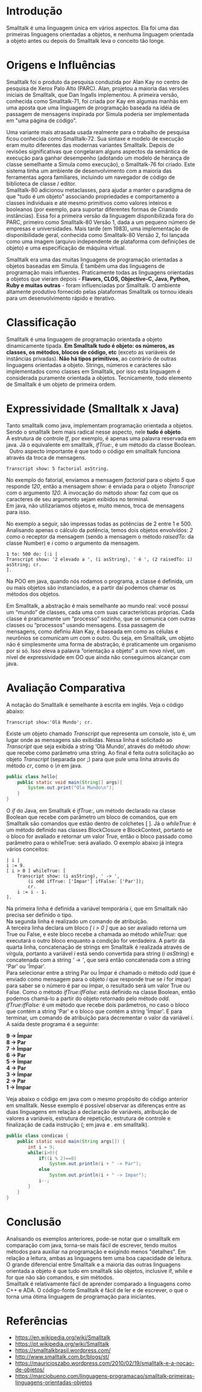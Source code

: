 # Introdução
Smalltalk é uma linguagem única em vários aspectos. Ela foi uma das primeiras linguagens orientadas a objetos, e nenhuma linguagem orientada a objeto antes ou depois do Smalltalk leva o conceito tão longe.

# Origens e Influências
Smalltalk foi o produto da pesquisa conduzida por Alan Kay  no centro de pesquisa de Xerox Palo Alto (PARC). Alan, projetou a maioria das versões iniciais de Smalltalk, que Dan Ingalls implementou. A primeira versão, conhecida como Smalltalk-71, foi criada por Kay em algumas manhãs em uma aposta que uma linguagem de programação baseada na idéia de passagem de mensagens inspirada por Simula poderia ser implementada em "uma página de código".

Uma variante mais atrasada usada realmente para o trabalho de pesquisa ficou conhecida como Smalltalk-72. Sua sintaxe e modelo de execução eram muito diferentes das modernas variantes Smalltalk. Depois de revisões significativas que congelaram alguns aspectos da semântica de execução para ganhar desempenho (adotando um modelo de herança de classe semelhante a Simula como execução), o Smalltalk-76 foi criado. Este sistema tinha um ambiente de desenvolvimento com a maioria das ferramentas agora familiares, incluindo um navegador de código de biblioteca de classe / editor.  
Smalltalk-80 adicionou metaclasses, para ajudar a manter o paradigma de que "tudo é um objeto" associando propriedades e comportamento a classes individuais e até mesmo primitivos como valores inteiros e booleanos (por exemplo, para suportar diferentes formas de Criando instâncias). Essa foi a primeira versão da linguagem disponibilizada fora do PARC, primeiro como Smalltalk-80 Versão 1, dada a um pequeno número de empresas e universidades. Mais tarde (em 1983), uma implementação de disponibilidade geral, conhecida como Smalltalk-80 Versão 2, foi lançada como uma imagem (arquivo independente de plataforma com definições de objeto) e uma especificação de máquina virtual.

Smalltalk era uma das muitas linguagens de programação orientadas a objetos baseadas em Simula. É também uma das linguagens de programação mais influentes. Praticamente todas as linguagens orientadas a objetos que vieram depois - __Flavors, CLOS, Objective-C, Java, Python, Ruby e muitas outras__ - foram influenciadas por Smalltalk. O ambiente altamente produtivo fornecido pelas plataformas Smalltalk os tornou ideais para um desenvolvimento rápido e iterativo.

# Classificação
Smalltalk é uma linguagem de programação orientada a objeto dinamicamente tipada. __Em Smalltalk tudo é objeto: os números, as classes, os métodos, blocos de código, etc__ (exceto as variáveis de instâncias privadas). __Não há tipos primitivos__, ao contrário de outras linguagens orientadas a objeto. Strings, números e caracteres são implementados como classes em Smalltalk, por isso esta linguagem é considerada puramente orientada a objetos. Tecnicamente, todo elemento de Smalltalk é um objeto de primeira ordem.

# Expressividade (Smalltalk x Java)
Tanto smalltalk como java, implementam programação orientada a objetos. Sendo o smalltalk bem mais radical nesse aspecto, nele __tudo é objeto__.  
A estrutura de controle _If_, por exemplo, é apenas uma palavra reservada em java. Já o equivalente em smalltalk, _ifTrue:_, é um método da classe Boolean.  
Outro aspecto importante é que todo o código em smalltalk funciona através da troca de mensagens.

```smalltalk
Transcript show: 5 factorial asString.
```

No exemplo do fatorial, enviamos a mensagem _factorial_ para o objeto _5_ que responde _120_, então a mensagem _show:_ é enviada  para o objeto _Transcript_ com o argumento _120_. A invocação do método _show:_ faz com que os caracteres de seu argumento sejam exibidos no terminal.  
Em java, não utilizaríamos objetos e, muito menos, troca de mensagens para isso.

No exemplo a seguir, são impressas todas as potências de 2 entre 1 e 500. Analisando apenas o cálculo da potência, temos dois objetos envolvidos: _2_ como o receptor da mensagem (sendo a mensagem o método _raisedTo:_ da classe Number) e _i_ como o argumento da mensagem.

```smalltalk
1 to: 500 do: [:i |
Transcript show: '2 elevado a ', (i asString), ' é ', (2 raisedTo: i) asString; cr.
].
```

Na POO em java, quando nós rodamos o programa, a classe é definida, um ou mais objetos são instanciados, e a partir daí podemos chamar os métodos dos objetos.

Em Smalltalk, a abstração é mais semelhante ao mundo real: você possui um “mundo” de classes, cada uma com suas características próprias. Cada classe é praticamente um “processo” sozinho, que se comunica com outras classes ou “processos” usando mensagens. Essa passagem de mensagens, como definiu Alan Kay, é baseada em como as células e neurônios se comunicam um com o outro. Ou seja, em Smalltalk, um objeto não é simplesmente uma forma de abstração, é praticamente um organismo por si só. Isso eleva a palavra “orientação a objeto” a um novo nível, um nível de expressividade em OO que ainda não conseguimos alcançar com java.

# Avaliação Comparativa
A notação do Smalltalk é semelhante à escrita em inglês. Veja o código abaixo:

```smalltalk
Transcript show:'Olá Mundo'; cr.
```

Existe um objeto chamado _Transcript_ que representa um console, isto é, um lugar onde as mensagens são exibidas. Nessa linha é solicitado ao _Transcript_ que seja exibida a string ‘Olá Mundo’, através do método _show:_ que recebe como parâmetro uma string. Ao final é feita outra solicitação ao objeto _Transcript_ (separada por ;) para que pule uma linha através do método _cr_, como o _\n_ em java.

```java
public class hello{
	public static void main(String[] args){
		System.out.print("Ola Mundo\n");
	}
}
```

O _if_ do Java, em Smalltalk é _ifTrue:_, um método declarado na classe Boolean que recebe com parâmetro um bloco de comandos, que em Smalltalk são comandos que estão dentro de colchetes [ ]. Já o _whileTrue:_ é um método definido nas classes BlockClosure e  BlockContext, portanto se o bloco for avaliado e retornar um valor True, então o bloco passado como parâmetro para o whileTrue: será avaliado. O exemplo abaixo já integra vários conceitos:

```smalltalk
| i |
i := 9.
[ i > 0 ] whileTrue: [
	Transcript show: (i asString), ' -> ',
		(i odd ifTrue: ['Ímpar'] ifFalse: ['Par']); 
		cr.
	i := i - 1.
].
```

Na primeira linha é definida a variável temporária _i_, que em Smalltalk não precisa ser definido o tipo.   
Na segunda linha é realizado um comando de atribuição.  
A terceira linha declara um bloco _[ i > 0 ]_ que ao ser avaliado retorna um True ou False, e este bloco recebe a chamada ao método _whileTrue:_ que executará o outro bloco enquanto a condição for verdadeira. 
A partir da quarta linha, concatenação de strings em Smalltalk é realizada através de vírgula, portanto a variável _i_ está sendo convertida para string (_i asString_) e concatenada com a string _' -> '_, que será então concatenada com a string 'Par' ou 'Ímpar'.  
Para selecionar entre a string Par ou Ímpar é chamado o método _odd_ (que é enviado como mensagem para o objeto _i_ que responde true se _i_ for ímpar) para saber se o número é par ou ímpar, o resultado será um valor True ou False. Como o método _ifTrue:ifFalse:_ está definido na classe Boolean, então podemos chamá-lo a partir do objeto retornado pelo método _odd_. _ifTrue:ifFalse:_ é um método que recebe dois parâmetros, no caso o bloco que contém a string 'Par' e o bloco que contém a string 'Ímpar'. E para terminar, um comando de atribuição para decrementar o valor da variável _i_. A saída deste programa é a seguinte:

  __9 -> Ímpar__  
  __8 -> Par__  
  __7 -> Ímpar__  
  __6 -> Par__  
  __5 -> Ímpar__  
  __4 -> Par__  
  __3 -> Ímpar__  
  __2 -> Par__  
  __1 -> Ímpar__

Veja abaixo o código em java com o mesmo propósito do código anterior em smalltalk.
Nesse exemplo é possível observar as diferenças entre as duas linguagens em relação a declaração de variáveis, atribuição de valores a variáveis, estrutura de repetição, estrutura de controle e finalização de cada instrução (; em java e . em smalltalk).

```java
public class condicao {
	public static void main(String args[]) {
		int i = 9;
		while(i>0){
			if((i % 2)==0)
				System.out.println(i + " -> Par");
			else
				System.out.println(i + " -> Impar");
			i--;
		}
	}
}
```

# Conclusão
Analisando os exemplos anteriores, pode-se notar que o smalltalk em comparação com java, torna-se mais fácil de escrever, tendo muitos métodos para auxiliar na programação e exigindo menos "detalhes". Em relação a leitura, ambas as linguagens tem uma boa capacidade de leitura.  
O grande diferencial entre Smalltalk e a maioria das outras linguagens orientada a objeto é que tudo em smalltalk são objetos, inclusive if, while e for que não são comandos, e sim métodos.  
Smalltalk é relativamente fácil de aprender comparado a linguagens como C++ e ADA. O código-fonte Smalltalk é fácil de ler e de escrever, o que o torna uma ótima linguagem de programação para iniciantes.

# Referências
* https://en.wikipedia.org/wiki/Smalltalk
* https://pt.wikipedia.org/wiki/Smalltalk
* https://smalltalkbrasil.wordpress.com/
* http://www.smalltalk.com.br/blogs/st/
* https://mauricioszabo.wordpress.com/2010/02/19/smalltalk-e-a-nocao-de-objetos/
* https://marciobueno.com/linguagens-programacao/smalltalk-primeiras-linguagens-orientadas-objetos
